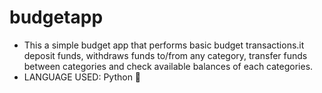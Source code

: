 # budgetapp
* This a simple budget app that performs basic budget transactions.it deposit funds, withdraws funds to/from any category, transfer funds between categories and check available balances of each categories.
* LANGUAGE USED: Python 🐍
